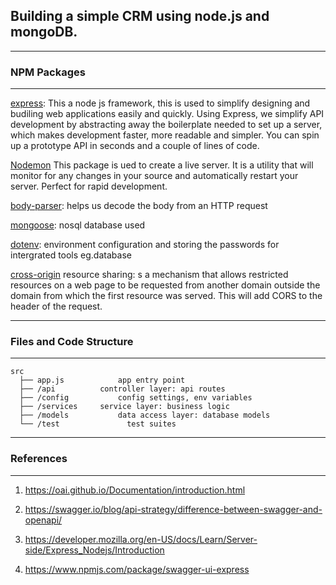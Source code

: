 ## Building a simple CRM using node.js and mongoDB. 


------------------------------
### NPM Packages
------------------------------


[express](https://www.npmjs.com/package/express): This a node js framework, this is used to simplify designing and budiling web applications easily and quickly.
Using Express, we simplify API development by abstracting away the boilerplate needed to set up a server, which makes development faster, more readable and simpler. You can spin up a prototype API in seconds and a couple of lines of code.

[Nodemon](https://www.npmjs.com/package/nodemon) This package is ued to create a live server. It is a utility that will monitor for any changes in your source and automatically restart your server. Perfect for rapid development.

[body-parser](https://www.npmjs.com/package/body-parser): helps us decode the body from an HTTP request

[mongoose](https://www.npmjs.com/package/mongoose): nosql database used

[dotenv](https://www.npmjs.com/package/dotenv): environment configuration and storing the passwords for intergrated tools eg.database

[cross-origin](https://www.npmjs.com/package/cors) resource sharing: s a mechanism that allows restricted resources on a web page to be requested from another domain outside the domain from which the first resource was served. This will add CORS to the header of the request.

-------------------------
### Files and Code Structure
-------------------------
    src
      ├── app.js			app entry point
      ├── /api			controller layer: api routes
      ├── /config			config settings, env variables
      ├── /services		service layer: business logic
      ├── /models			data access layer: database models	
      └── /test               test suites

-------------------------
### References
-------------------------

1. https://oai.github.io/Documentation/introduction.html

2. https://swagger.io/blog/api-strategy/difference-between-swagger-and-openapi/

3. https://developer.mozilla.org/en-US/docs/Learn/Server-side/Express_Nodejs/Introduction

4. https://www.npmjs.com/package/swagger-ui-express

